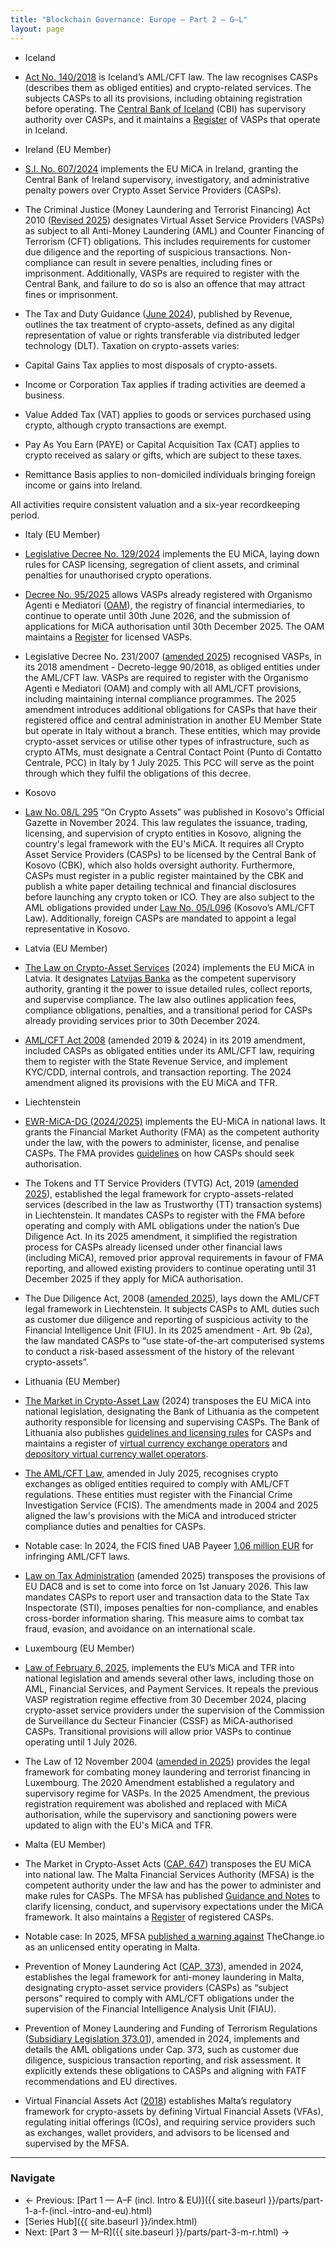 ```yaml
---
title: "Blockchain Governance: Europe — Part 2 — G–L"
layout: page
---
```

- Iceland

- [Act No. 140/2018](https://www.althingi.is/lagas/nuna/2018140.html) is Iceland’s AML/CFT law. The law recognises CASPs (describes them as obliged entities) and crypto-related services. The subjects CASPs to all its provisions, including obtaining registration before operating. The [Central Bank of Iceland](https://cb.is/financial-supervision/other-undertakings/crypto-asset-service-providers/) (CBI) has supervisory authority over CASPs, and it maintains a [Register](https://cb.is/financial-supervision/regulated-activities/supervised-entities/?type=Virtual%20asset%20service%20provider) of VASPs that operate in Iceland.

- Ireland (EU Member)

- [S.I. No. 607/2024](https://www.irishstatutebook.ie/eli/2024/si/607/made/en/print?) implements the EU MiCA in Ireland, granting the Central Bank of Ireland supervisory, investigatory, and administrative penalty powers over Crypto Asset Service Providers (CASPs).

- The Criminal Justice (Money Laundering and Terrorist Financing) Act 2010 ([Revised 2025](https://revisedacts.lawreform.ie/eli/2010/act/6/revised/en/html)) designates Virtual Asset Service Providers (VASPs) as subject to all Anti-Money Laundering (AML) and Counter Financing of Terrorism (CFT) obligations. This includes requirements for customer due diligence and the reporting of suspicious transactions. Non-compliance can result in severe penalties, including fines or imprisonment. Additionally, VASPs are required to register with the Central Bank, and failure to do so is also an offence that may attract fines or imprisonment.

- The Tax and Duty Guidance ([June 2024](https://www.revenue.ie/en/tax-professionals/tdm/income-tax-capital-gains-tax-corporation-tax/part-02/02-01-03.pdf)), published by Revenue, outlines the tax treatment of crypto-assets, defined as any digital representation of value or rights transferable via distributed ledger technology (DLT). Taxation on crypto-assets varies:

- Capital Gains Tax applies to most disposals of crypto-assets.

- Income or Corporation Tax applies if trading activities are deemed a business.

- Value Added Tax (VAT) applies to goods or services purchased using crypto, although crypto transactions are exempt.

- Pay As You Earn (PAYE) or Capital Acquisition Tax (CAT) applies to crypto received as salary or gifts, which are subject to these taxes.

- Remittance Basis applies to non-domiciled individuals bringing foreign income or gains into Ireland.

All activities require consistent valuation and a six-year recordkeeping period.

- Italy (EU Member)

- [Legislative Decree No. 129/2024](https://www.gazzettaufficiale.it/atto/serie_generale/caricaDettaglioAtto/originario?atto.codiceRedazionale=24G00147&atto.dataPubblicazioneGazzetta=2024-09-13&elenco30giorni=true&) implements the EU MiCA, laying down rules for CASP licensing, segregation of client assets, and criminal penalties for unauthorised crypto operations.

- [Decree No. 95/2025](https://www.normattiva.it/esporta/attoCompleto?atto.dataPubblicazioneGazzetta=2025-06-30&atto.codiceRedazionale=25G00107) allows VASPs already registered with Organismo Agenti e Mediatori ([OAM](https://www.organismo-am.it/en/vademecum-vasp)), the registry of financial intermediaries, to continue to operate until 30th June 2026, and the submission of applications for MiCA authorisation until 30th December 2025. The OAM maintains a [Register](https://www.organismo-am.it/elenchi-registri/operatori_valute_virtuali/) for licensed VASPs.

- Legislative Decree No. 231/2007 ([amended 2025](https://www.normattiva.it/esporta/attoCompleto?atto.dataPubblicazioneGazzetta=2007-12-14&atto.codiceRedazionale=007X0246)) recognised VASPs, in its 2018 amendment - Decreto-legge 90/2018, as obliged entities under the AML/CFT law. VASPs are required to register with the Organismo Agenti e Mediatori (OAM) and comply with all AML/CFT provisions, including maintaining internal compliance programmes. The 2025 amendment introduces additional obligations for CASPs that have their registered office and central administration in another EU Member State but operate in Italy without a branch. These entities, which may provide crypto-asset services or utilise other types of infrastructure, such as crypto ATMs, must designate a Central Contact Point (Punto di Contatto Centrale, PCC) in Italy by 1 July 2025. This PCC will serve as the point through which they fulfil the obligations of this decree.

- Kosovo

- [Law No. 08/L 295](https://gzk.rks-gov.net/OfficialGazetteDetail.aspx?GZID=582) “On Crypto Assets” was published in Kosovo's Official Gazette in November 2024. This law regulates the issuance, trading, licensing, and supervision of crypto entities in Kosovo, aligning the country's legal framework with the EU's MiCA. It requires all Crypto Asset Service Providers (CASPs) to be licensed by the Central Bank of Kosovo (CBK), which also holds oversight authority. Furthermore, CASPs must register in a public register maintained by the CBK and publish a white paper detailing technical and financial disclosures before launching any crypto token or ICO. They are also subject to the AML obligations provided under [Law No. 05/L096](https://gzk.rks-gov.net/ActDocumentDetail.aspx?ActID=12540) (Kosovo’s AML/CFT Law). Additionally, foreign CASPs are mandated to appoint a legal representative in Kosovo.

- Latvia (EU Member)

- [The Law on Crypto-Asset Services](https://likumi.lv/ta/id/353012-kriptoaktivu-pakalpojumu-likums) (2024) implements the EU MiCA in Latvia. It designates [Latvijas Banka](https://www.bank.lv/en/operational-areas/licensing/crypto-asset) as the competent supervisory authority, granting it the power to issue detailed rules, collect reports, and supervise compliance. The law also outlines application fees, compliance obligations, penalties, and a transitional period for CASPs already providing services prior to 30th December 2024.

- [AML/CFT Act 2008](https://likumi.lv/ta/id/178987-noziedzigi-iegutu-lidzeklu-legalizacijas-un-terorisma-un-proliferacijas-finansesanas-noversanas-likums) (amended 2019 & 2024) in its 2019 amendment, included CASPs as obligated entities under its AML/CFT law, requiring them to register with the State Revenue Service, and implement KYC/CDD, internal controls, and transaction reporting. The 2024 amendment aligned its provisions with the EU MiCA and TFR.

- Liechtenstein

- [EWR-MiCA-DG (2024/2025)](https://www.gesetze.li/konso/2025112000?) implements the EU-MiCA in national laws. It grants the Financial Market Authority (FMA) as the competent authority under the law, with the powers to administer, license, and penalise CASPs. The FMA provides [guidelines](https://www.fma-li.li/en/financial-intermediaries/asset-management-and-markets-division/activities-under-micar/crypto-asset-service-providers) on how CASPs should seek authorisation.

- The Tokens and TT Service Providers (TVTG) Act, 2019 ([amended 2025](https://www.regierung.li/files/attachments/950-6-tvtg-250201-en.pdf)), established the legal framework for crypto-assets-related services (described in the law as Trustworthy (TT) transaction systems) in Liechtenstein. It mandates CASPs to register with the FMA before operating and comply with AML obligations under the nation’s Due Diligence Act. In its 2025 amendment, it simplified the registration process for CASPs already licensed under other financial laws (including MiCA), removed prior approval requirements in favour of FMA reporting, and allowed existing providers to continue operating until 31 December 2025 if they apply for MiCA authorisation.

- The Due Diligence Act, 2008 ([amended 2025](https://www.regierung.li/files/attachments/952-1-spg-250201-en.pdf)), lays down the AML/CFT legal framework in Liechtenstein. It subjects CASPs to AML duties such as customer due diligence and reporting of suspicious activity to the Financial Intelligence Unit (FIU). In its 2025 amendment - Art. 9b (2a), the law mandated CASPs to “use state-of-the-art computerised systems to conduct a risk-based assessment of the history of the relevant crypto-assets”.

- Lithuania (EU Member)

- [The Market in Crypto-Asset Law](https://e-seimas.lrs.lt/portal/legalAct/lt/TAD/3850b3e2427311efb121d2fe3a0eff27) (2024) transposes the EU MiCA into national legislation, designating the Bank of Lithuania as the competent authority responsible for licensing and supervising CASPs. The Bank of Lithuania also publishes [guidelines and licensing rules](https://www.lb.lt/en/markets-in-crypto-assets) for CASPs and maintains a register of [virtual currency exchange operators](https://www.registrucentras.lt/jar/sarasai/vvko.php) and [depository virtual currency wallet operators](https://www.registrucentras.lt/jar/sarasai/dvvpo.php).

- [The AML/CFT Law](https://e-seimas.lrs.lt/portal/legalAct/lt/TAD/TAIS.41300/asr), amended in July 2025, recognises crypto exchanges as obliged entities required to comply with AML/CFT regulations. These entities must register with the Financial Crime Investigation Service (FCIS). The amendments made in 2004 and 2025 aligned the law's provisions with the MiCA and introduced stricter compliance duties and penalties for CASPs.

- Notable case: In 2024, the FCIS fined UAB Payeer [1.06 million EUR](https://fntt.lrv.lt/en/press-releases/the-fcis-fines-virtual-currency-operator-a-record-fine-of-almost-93-million/) for infringing AML/CFT laws.

- [Law on Tax Administration](https://e-seimas.lrs.lt/portal/legalAct/lt/TAD/7757eee051b411f0a19dcea0bcc863ad) (amended 2025) transposes the provisions of EU DAC8 and is set to come into force on 1st January 2026. This law mandates CASPs to report user and transaction data to the State Tax Inspectorate (STI), imposes penalties for non-compliance, and enables cross-border information sharing. This measure aims to combat tax fraud, evasion, and avoidance on an international scale.

- Luxembourg (EU Member)

- [Law of February 6, 2025](https://legilux.public.lu/eli/etat/leg/loi/2025/02/06/a38/jo), implements the EU’s MiCA and TFR into national legislation and amends several other laws, including those on AML, Financial Services, and Payment Services. It repeals the previous VASP registration regime effective from 30 December 2024, placing crypto-asset service providers under the supervision of the Commission de Surveillance du Secteur Financier (CSSF) as MiCA-authorised CASPs. Transitional provisions will allow prior VASPs to continue operating until 1 July 2026.

- The Law of 12 November 2004 ([amended in 2025](https://www.cssf.lu/wp-content/uploads/L_121104_AML.pdf)) provides the legal framework for combating money laundering and terrorist financing in Luxembourg. The 2020 Amendment established a regulatory and supervisory regime for VASPs. In the 2025 Amendment, the previous registration requirement was abolished and replaced with MiCA authorisation, while the supervisory and sanctioning powers were updated to align with the EU's MiCA and TFR.

- Malta (EU Member)

- The Market in Crypto-Asset Acts ([CAP. 647](https://legislation.mt/eli/cap/647/eng)) transposes the EU MiCA into national law. The Malta Financial Services Authority (MFSA) is the competent authority under the law and has the power to administer and make rules for CASPs. The MFSA has published [Guidance and Notes](https://www.mfsa.mt/our-work/crypto-assets/) to clarify licensing, conduct, and supervisory expectations under the MiCA framework. It also maintains a [Register](https://www.mfsa.mt/financial-services-register/) of registered CASPs.

- Notable case: In 2025, MFSA [published a warning against](https://www.mfsa.mt/news-item/mfsa-warning-thechange-io-unlicensed-entity/) TheChange.io as an unlicensed entity operating in Malta.

- Prevention of Money Laundering Act ([CAP. 373](https://legislation.mt/eli/cap/373/eng/pdf)), amended in 2024, establishes the legal framework for anti-money laundering in Malta, designating crypto-asset service providers (CASPs) as “subject persons” required to comply with AML/CFT obligations under the supervision of the Financial Intelligence Analysis Unit (FIAU).

- Prevention of Money Laundering and Funding of Terrorism Regulations ([Subsidiary Legislation 373.01](https://legislation.mt/eli/sl/373.1/eng/pdf)), amended in 2024, implements and details the AML obligations under Cap. 373, such as customer due diligence, suspicious transaction reporting, and risk assessment. It explicitly extends these obligations to CASPs and aligning with FATF recommendations and EU directives.

- Virtual Financial Assets Act ([2018](https://legislation.mt/eli/act/2018/30/eng/pdf)) establishes Malta’s regulatory framework for crypto-assets by defining Virtual Financial Assets (VFAs), regulating initial offerings (ICOs), and requiring service providers such as exchanges, wallet providers, and advisors to be licensed and supervised by the MFSA.
---

### Navigate
- ← Previous: [Part 1 — A–F (incl. Intro & EU)]({{ site.baseurl }}/parts/part-1-a-f-(incl.-intro-and-eu).html)
- [Series Hub]({{ site.baseurl }}/index.html)
- Next: [Part 3 — M–R]({{ site.baseurl }}/parts/part-3-m-r.html) →

